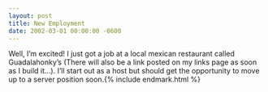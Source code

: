 ```yaml
---
layout: post
title: New Employment
date: 2002-03-01 00:00:00 -0600
---
```


Well, I’m excited! I just got a job at a local mexican restaurant called Guadalahonky’s (There will also be a link posted on my links page as soon as I build it...). I’ll start out as a host but should get the opportunity to move up to a server position soon.{% include endmark.html %}